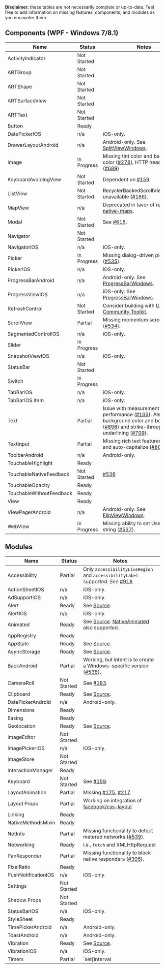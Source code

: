 **Disclaimer:** these tables are not necessarily complete or up-to-date. Feel free to add information on missing features, components, and modules as you encounter them.

## Components (WPF - Windows 7/8.1)

| Name | Status | Notes |
|------|--------|-------------|
| ActivityIndicator | Not Started |  |
| ARTGroup | Not Started |  |
| ARTShape | Not Started |  |
| ARTSurfaceView | Not Started |  |
| ARTText | Not Started |  |
| Button | Ready |  |
| DatePickerIOS | n/a | iOS-only. |
| DrawerLayoutAndroid | n/a | Android-only. See [SplitViewWindows](../ReactWindows/ReactNative/Views/Split/ReactSplitViewManager.cs). |
| Image | In Progress | Missing tint color and background color ([#278](https://github.com/ReactWindows/react-native-windows/issues/278)), HTTP headers ([#689](https://github.com/ReactWindows/react-native-windows/issues/689)) |
| KeyboardAvoidingView | Not Started | Dependent on [#159](https://github.com/ReactWindows/react-native-windows/issues/159). |
| ListView | Not Started | RecyclerBackedScrollViewManager unavailable ([#186](https://github.com/ReactWindows/react-native-windows/issues/186)). |
| MapView | n/a | Deprecated in favor of [react-native-maps](https://github.com/airbnb/react-native-maps). |
| Modal | Not Started | See [#618](https://github.com/ReactWindows/react-native-windows/issues/618). |
| Navigator | Not Started |  |
| NavigatorIOS | n/a | iOS-only. |
| Picker | In Progress | Missing dialog-driven picker ([#535](https://github.com/ReactWindows/react-native-windows/issues/535)). |
| PickerIOS | n/a | iOS-only. |
| ProgressBarAndroid | n/a | Android-only. See [ProgressBarWindows](../ReactWindows/ReactNative/Views/Progress/ReactProgressBarViewManager.cs). |
| ProgressViewIOS | n/a | iOS-only. See [ProgressBarWindows](../ReactWindows/ReactNative/Views/Progress/ReactProgressBarViewManager.cs). |
| RefreshControl | Not Started | Consider building with [UWP Community Toolkit](https://github.com/Microsoft/UWPCommunityToolkit/tree/dev/Microsoft.Toolkit.Uwp.UI.Controls/PullToRefreshListView). |
| ScrollView | Partial | Missing momentum scroll events ([#534](https://github.com/ReactWindows/react-native-windows/issues/534)). |
| SegmentedControlIOS | n/a | iOS-only. |
| Slider | In Progress |  |
| SnapshotViewIOS | n/a | iOS-only. |
| StatusBar | Not Started |  |
| Switch | In Progress |  |
| TabBarIOS | n/a | iOS-only. |
| TabBarIOS.Item | n/a | iOS-only. |
| Text | Partial | Issue with measurement performance ([#106](https://github.com/ReactWindows/react-native-windows/issues/106)). Also missing background color and borders ([#698](https://github.com/ReactWindows/react-native-windows/issues/698)) and strike-through and underlining ([#709](https://github.com/ReactWindows/react-native-windows/issues/709)). |
| TextInput | Partial | Missing rich text features ([#272](https://github.com/ReactWindows/react-native-windows/issues/272)) and auto-capitalize ([#801](https://github.com/ReactWindows/react-native-windows/issues/801)). |
| ToolbarAndroid | n/a | Android-only. |
| TouchableHighlight | Ready |  |
| TouchableNativeFeedback | Not Started | [#536](https://github.com/ReactWindows/react-native-windows/issues/536) |
| TouchableOpacity | Ready |  |
| TouchableWithoutFeedback | Ready |  |
| View | Ready |  |
| ViewPagerAndroid | n/a | Android-only. See [FlipViewWindows](../ReactWindows/ReactNative/Views/Flip/ReactFlipViewManager.cs). |
| WebView | In Progress | Missing ability to set User-Agent string ([#537](https://github.com/ReactWindows/react-native-windows/issues/537)). |

## Modules

| Name | Status | Notes |
|------|--------|-------------|
| Accessibility | Partial | Only `accessibilityLiveRegion` and `accessibilityLabel` supported. See [#918](https://github.com/ReactWindows/react-native-windows/issues/918). |
| ActionSheetIOS | n/a | iOS-only. |
| AdSupportIOS | n/a | iOS-only. |
| Alert | Ready | See [Source](../ReactWindows/ReactNative/Modules/Dialog/DialogModule.cs). |
| AlertIOS | n/a | iOS-only. |
| Animated | Ready | See [Source](../ReactWindows/ReactNative/Modules/Core/Timing.cs). [NativeAnimated](https://github.com/ReactWindows/react-native-windows/tree/master/ReactWindows/ReactNative.Shared/Animated) also supported. |
| AppRegistry | Ready |  |
| AppState | Ready | See [Source](../ReactWindows/ReactNative/Modules/AppState/AppStateModule.cs). |
| AsyncStorage | Ready | See [Source](../ReactWindows/ReactNative/Modules/Storage/AsyncStorageModule.cs). |
| BackAndroid | Partial | Working, but intent is to create a Windows-specific version ([#538](https://github.com/ReactWindows/react-native-windows/issues/538)). |
| CameraRoll | Not Started | See [#183](https://github.com/ReactWindows/react-native-windows/issues/183). |
| Clipboard | Ready | See [Source](../ReactWindows/ReactNative/Modules/Clipboard/ClipboardModule.cs). |
| DatePickerAndroid | n/a | Android-only. |
| Dimensions | Ready |  |
| Easing | Ready |  |
| Geolocation | Ready | See [Source](../ReactWindows/ReactNative/Modules/Location/LocationModule.cs). |
| ImageEditor | Not Started |  |
| ImagePickerIOS | n/a | iOS-only. |
| ImageStore | Not Started |  |
| InteractionManager | Ready |  |
| Keyboard | Not Started | See [#159](https://github.com/ReactWindows/react-native-windows/issues/159). |
| LayoutAnimation | Partial | Missing [#175](https://github.com/ReactWindows/react-native-windows/issues/175), [#217](https://github.com/ReactWindows/react-native-windows/issues/217) |
| Layout Props | Partial | Working on integration of [facebook/css-layout](https://github.com/facebook/css-layout) |
| Linking | Ready |  |
| NativeMethodsMixin | Ready |  |
| NetInfo | Partial | Missing functionality to detect metered networks ([#539](https://github.com/ReactWindows/react-native-windows/issues/539)). |
| Networking | Ready | i.e., `fetch` and XMLHttpRequest |
| PanResponder | Partial | Missing functionality to block native responders ([#306](https://github.com/ReactWindows/react-native-windows/issues/306)). |
| PixelRatio | Ready |  |
| PushNotificationIOS | n/a | iOS-only. |
| Settings | Not Started |  |
| Shadow Props | Not Started |  |
| StatusBarIOS | n/a | iOS-only. |
| StyleSheet | Ready |  |
| TimePickerAndroid | n/a | Android-only. |
| ToastAndroid | n/a | Android-only. |
| Vibration | Ready | See [Source](../ReactWindows/ReactNative/Modules/Vibration/VibrationModule.cs). |
| VibrationIOS | n/a | iOS-only. |
| Timers | Partial | `set[Interval|Timeout]` complete, missing `requestIdleCallback` ([#917](https://github.com/ReactWindows/react-native-windows/issues/917)) |
